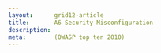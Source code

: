 ```yaml
---
layout:      grid12-article
title:       A6 Security Misconfiguration
description: 
meta:        (OWASP top ten 2010)
---
```

